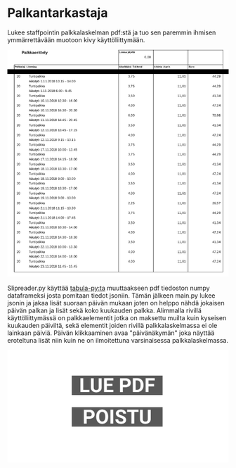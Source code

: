 # Palkantarkastaja
Lukee staffpointin palkkalaskelman pdf:stä ja tuo sen paremmin ihmisen ymmärrettävään muotoon kivy käyttöliittymään.

![](pdf_kuva.jpg)

Slipreader.py käyttää [tabula-py:ta](https://pypi.org/project/tabula-py/) muuttaakseen pdf tiedoston numpy dataframeksi josta pomitaan tiedot jsoniin. Tämän jälkeen main.py lukee jsonin ja jakaa lisät suoraan päivän mukaan joten on helppo nähdä jokaisen päivän palkan ja lisät sekä koko kuukauden palkka. Alimmalla rivillä käyttöliittymässä on palkkaelementit jotka on maksettu muilta kuin kyseisen kuukauden päiviltä, sekä elementit joiden rivillä palkkalaskelmassa ei ole lainkaan päiviä. Päivän klikkaaminen avaa "päivänäkymän" joka näyttää eroteltuna lisät niin kuin ne on ilmoitettuna varsinaisessa palkkalaskelmassa.

![](peek_slipread2.gif)

